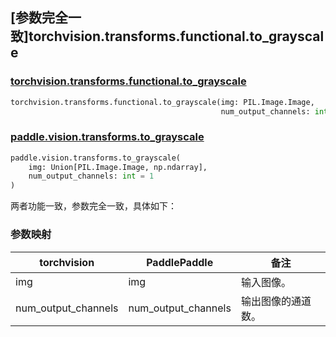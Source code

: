 ## [参数完全一致]torchvision.transforms.functional.to_grayscale

### [torchvision.transforms.functional.to_grayscale](https://pytorch.org/vision/main/generated/torchvision.transforms.functional.to_grayscale.html?highlight=to_grayscale#torchvision.transforms.functional.to_grayscale)

```python
torchvision.transforms.functional.to_grayscale(img: PIL.Image.Image,
                                               num_output_channels: int = 1)
```

### [paddle.vision.transforms.to_grayscale](https://www.paddlepaddle.org.cn/documentation/docs/zh/develop/api/paddle/vision/transforms/to_grayscale_cn.html#to-grayscale)

```python
paddle.vision.transforms.to_grayscale(
    img: Union[PIL.Image.Image, np.ndarray],
    num_output_channels: int = 1
)
```

两者功能一致，参数完全一致，具体如下：

### 参数映射

| torchvision | PaddlePaddle       | 备注                                                         |
|-----------------------------------------------|---------------------------------------------|--------------------------------------------------------------|
| img                          | img       | 输入图像。              |
| num_output_channels                      | num_output_channels                    | 输出图像的通道数。                              |
